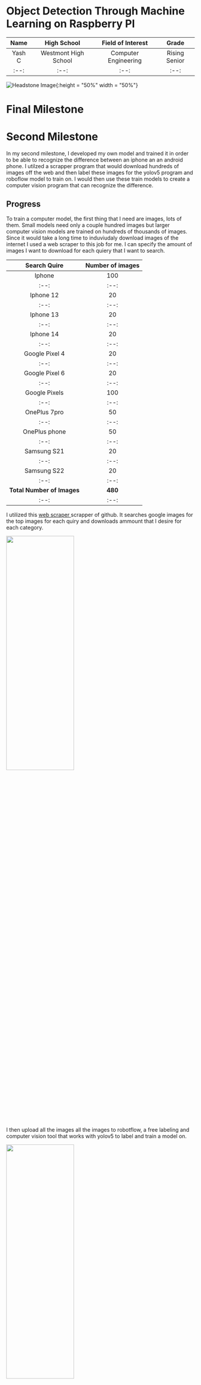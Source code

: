 # Object Detection Through Machine Learning on Raspberry PI

| **Name** | **High School** | **Field of Interest** | **Grade** |
|:--:|:--:|:--:|:--:|
| Yash C | Westmont High School | Computer Engineering | Rising Senior |
|:--:|:--:|:--:|:--:|

![Headstone Image](Yash-Headshot.png){:height = "50%" width = "50%"}

# Final Milestone


# Second Milestone

In my second milestone, I developed my own model and trained it in order to be able to recognize the difference between an iphone an an android phone. I utilzed a scrapper program that would download hundreds of images off the web and then label these images for the yolov5 program and roboflow model to train on. I would then use these train models to create a computer vision program that can recognize the difference.

## Progress
To train a computer model, the first thing that I need are images, lots of them. Small models need only a couple hundred images but larger computer vision models are trained on hundreds of thousands of images. Since it would take a long time to induviudaly download images of the internet I used a web scraper to this job for me. I can specify the amount of images I want to download for each quiery that I want to search.

| **Search Quire** | **Number of images** |
|:--:|:--:|
| Iphone | 100 |
|:--:|:--:|
| Iphone 12 | 20 |
|:--:|:--:|
| Iphone 13 | 20 |
|:--:|:--:|
| Iphone 14 | 20 |
|:--:|:--:|
| Google Pixel 4 | 20 |
|:--:|:--:|
| Google Pixel 6 | 20 |
|:--:|:--:|
| Google Pixels | 100 |
|:--:|:--:|
| OnePlus 7pro | 50 |
|:--:|:--:|
| OnePlus phone | 50 |
|:--:|:--:|
| Samsung S21 | 20 |
|:--:|:--:|
| Samsung S22 | 20 |
|:--:|:--:|
| **Total Number of Images** | **480** |
|:--:|:--:|

I utilized this <a href=" ttps://github.com/ultralytics/yolov5"> web scraper </a> scrapper of github. It searches google images for the top images for each quiry and downloads ammount that I desire for each category.

<img src="webScrapperResults.png"  width="60%" height="40%">

I then upload all the images all the images to robotflow, a free labeling and computer vision tool that works with yolov5 to label and train a model on.

<img src="uploadedRoboFlow.png"  width="60%" height="40%">

<img src="labelingImages.png"  width="60%" height="40%">

Taking these images, I uploaded them into roboflow and started labeling them. I labeled the model of the phone (wheter it was an iphone, google pixel, oneplus, etc...), the logo of each phone (each company logo on the phone), and if here was any text on the phone (company brand like "Samsung","Google,"Oneplus") in hopes that if the model could recognize any one of these catigories it could recognize whether the phone was an apple or an android.

After labeling these all the images and throwing out any null images (images that could not be used for training) purposes. I trained the model through model through roboflows free training program. The initial results were quite positive as the model could recognize the correct phone 78% of the time with mAP of 84%. Veiwing the live web cam feed the model works in real time and can correctly detect different types of phones

<img src="recognizePhone.png"  width="60%" height="40%">

While the intial results were fantastic, I wanted to see if I could improve the model even further. Reaserhcing on ways to imporve, one way to make the model more accurate is to feed the train the model on more images. However, we have already searched for the top image results online and it would be quite difficult to find new quailty images to feed the model. Instead, I augmented the images; augmenting the images creates copies of the images and changing them in some way shape or form (by rotating the images, croping the images, fliping the images). By doing this, the model created 600 "new" images that model can use to train on and get better

<img src="augmentation.png"  width="60%" height="40%">

Another thing that I did was utilize transfer learning. Essential whenver you train a model, it recognizes patterns to be able to recognize objects. But when a ne train model is compiled it does not used the previously trained model to automatically recognzie these patterns and build upon them. This is where transferlearning comes into play. Transfer learning allows for training models to look at previous builds in order to build on previous training models learning, to save time and build a much more accurate model.

<img src="transferLearning.png"  width="60%" height="40%">

Through augmentation and transfer learning, My model improved by nearly 10 percent.

<img src= "roboflowT1.png"  width="60%" height="40%">

<img src= "roboflowT2.png"  width="60%" height="40%">


While training the model on roboflow worked well, I also wanted to train the model my self to see if wheter my accuracy would change. In order for this to be possible I would need acces to a GPU to be able to handdale the advanced processing that is infovleved to train a computer vision model. Roboflow lets me donwload my labeld images so that I can feed it into a training program. I then utilized google colabs to train my model becasue it provides a free GPU for me to train my images on. I then ran some code that would access my labeled images through the roboflow API and than ran train.py program in YOLOv5. I set the model to be trained with 50 iterations (epochs) the model that was trained in used over 100 epochs. In roboflow, the expected model accuary when trained with 50 epoch is around 71-75%. My trained model came out toe be around 74.2% accurate which matches with the predectied results.

<img src="mAP1.png"  width="60%" height="40%">

<img src="mAP2.png"  width="60%" height="40%">

Roboflow predicted training model results based on their model training

<img src="myTrainingResults.png"  width="60%" height="40%">

Results from my trained model

## Chalenges

One of the biggest challenges was labeling images due to how time instesive it is. Additinolly making use that labels are correctly placed and that bounding boxes accuratly fit the phone proves quite tedious. Another challenge that I faced was finding enough images that met my requirements. I needed images of phones back side, since I did not want the model to be able to recognize phones from the front. Finding enough images to be able to train the model proved difficult becasue models need a large amount of images in order to be trained. To solve this problem I utilzies augmentation to provide similar images to the ones that I found this time to meet the required picutre threshold to run the training model.

Another thing that was difficult was training the model myself. Orginially, I watned to train the model using a raspberry PI. This would not work for a variety of reasons, for one the raspberry PI does not have a GPU which is required to train a model using YOLOv5, and two the raspberry PI does not have enough proccesing power to be able to train it using CPU power. As a result, I used google colabs and accessed a free GPU to train the models.

## Next Steps

The next step is to make the computer vision a real time tracking model on a raspberry PI. Given the PI's limited processesing power, I think it would be quite impressive to make the PI accuratly track objects with out any lag.

# First Milestone

<iframe width="560" height="315" src="https://www.youtube.com/embed/Z9y6cRenPV8" title="YouTube video player" frameborder="0" allow="accelerometer; autoplay; clipboard-write; encrypted-media; gyroscope; picture-in-picture; web-share" allowfullscreen></iframe>

My project, Raspberry Pi Object Dection through machine learning, utilizes tensorflow and YOLOv5 API in order to detect objects. My first milestone was installing OpenCV, TensorFlow, and other nessesary libraries onto the raspberry PI. To access the webcamera(), I use openCV in order to take pictures/videos and store them on the raspberry Pi. I then utilize tensorflow and the YOLOv5 model in order to recognize objects. I then wrote my own code in the detect.py program order for the raspberry PI to take a picture and then automatically analize it utilizing the model and display the result.

## Nessesary equipment:
* Computer
* Raspberry Pi 4 (64 bit)
* Web Cam (Arducam is what I used)
* 4k Video Capture Card

## Progress
In order for the project to work, it is nessesary to install the packages to run yolov5. PIP comes pre installed onto the raspberry pi 4. PIP allows for the raspberry Pi to download the nessesary packages on to the raspberry pi through the terminal.When installing packges its important to create a virtual envoirment in order to store your libraries. This prevents you from having any dependency issues when utilizing your installed libraries. To create a virtual envoirment I ran the command below in my "projects" folder

```bash
-m virtualenv env # this creates a virtual enviorment called env
```
To access my enviorment I ran the following code.

```bash
source env/bin/activate 
```

I installed openCV and Tensorflow utilzing the following commands.

```bash
pip install openCV-python
sudo apt install libatlas-base-dev
pip3 install tensorflow
```

OpenCV is a library that allows us to edit, access, and manipulate images and videos through python
Tensorflow is a libary made by google that allows for induviduals to create and run machine learning models on their computer

Once all the libaries are installed I cloned the <a href=" ttps://github.com/ultralytics/yolov5"> YoloV5 </a> in order to get the machine learning model and be able to run the computer vision code.

Running the program: detect.py and feeding it an image

<img src="TerminaDetectCMD.png"  width="100%" height="100%">
<img src="ZidaneFound.png"  width="40%" height="30%">

The result of this was the raspberry PI being able to recognize the two people in the image, Zidane and Ancelotti, and thier ties. Yolov5 can recognize 80 different objects using its pretrained model. Yolov5 is one of  many tensorflow computer vision models avaiable to use. Yolov5 works great on a raspberry pi becasue it is one of the fastest computer vision models availabe and it does not use alot of proccessing power on the raspberry pi.

I Modified the yolov5 detect.py code so that when it runs it would automatically take a picture using the aurdocam and run the image on the computer vision model to detect objects. The code for this is in the first milestone code section.

<img src="detectWithCamera.png"  width="60%" height="40%">

## Challenges

While downloading openCV is realtivly easy, downloading tensorflow proves quite difficult. Depending on what you are doing you need to download the right version of tensorflow. The version that I downloaded is tensorflow 2.1. Some Machine Models require tensorflow lite to be installed on to the raspberry pi so making sure to download the right version of tensorflow is a must. Additionally, tensorflow needs additional packages to in order to run. There are alot off different things that make downloading tensorflow on the rapsberry pi quite difficult.

Another challenge I faced was directory issues. Orginally when I used the detect.py program, I would have to store the image in the same folder as the detect.py program. This is why I edited the program to automatically take a picture for me so that way I do not have to keep moving image paths around.

## Next Steps

The next steps for me are to be able to train my own computer vison model to be able to detect things that I want. I want to see if I can detect the difference between an Iphone an an Android phone. I will collect and label a data set of phones and then see if it can recognize the difference between the two phones by training the model myself.

# Schematics 
![Headstone Image](raspPi4CamDiag.png)

# Code
All code for this project is written in python

## Milestone One Code
This code allows for the user to take a picture and directly get an output on wheter any objects were detected and what objects were detected.
detect.py (modified to take a picture using webcam and automatically analyze image):
```python
import argparse
import os
import platform
import sys
from pathlib import Path

import torch

FILE = Path(__file__).resolve()
ROOT = FILE.parents[0]  # YOLOv5 root directory
if str(ROOT) not in sys.path:
    sys.path.append(str(ROOT))  # add ROOT to PATH
ROOT = Path(os.path.relpath(ROOT, Path.cwd()))  # relative

from models.common import DetectMultiBackend
from utils.dataloaders import IMG_FORMATS, VID_FORMATS, LoadImages, LoadScreenshots, LoadStreams
from utils.general import (LOGGER, Profile, check_file, check_img_size, check_imshow, check_requirements, colorstr, cv2,
                           increment_path, non_max_suppression, print_args, scale_boxes, strip_optimizer, xyxy2xywh)
from utils.plots import Annotator, colors, save_one_box
from utils.torch_utils import select_device, smart_inference_mode


@smart_inference_mode()
def takePicture():
    p = "images/image.jpg" #saves image path to images folder
    cap = cv2.VideoCapture(0) #captures image frame from webcam

    ret, frame = cap.read()

    if ret:
        cv2.imwrite(p,frame) # saves image to path

    cap.release()
    return p #returns path
def run(
        weights=ROOT / 'yolov5s.pt',  # model path or triton URL
        source=ROOT / takePicture(),  # file/dir/URL/glob/screen/0(webcam)
        data=ROOT / 'data/coco128.yaml',  # dataset.yaml path
        imgsz=(640, 640),  # inference size (height, width)
        conf_thres=0.25,  # confidence threshold
        iou_thres=0.45,  # NMS IOU threshold
        max_det=1000,  # maximum detections per image
        device='',  # cuda device, i.e. 0 or 0,1,2,3 or cpu
        view_img=False,  # show results
        save_txt=False,  # save results to *.txt
        save_conf=False,  # save confidences in --save-txt labels
        save_crop=False,  # save cropped prediction boxes
        nosave=False,  # do not save images/videos
        classes=None,  # filter by class: --class 0, or --class 0 2 3
        agnostic_nms=False,  # class-agnostic NMS
        augment=False,  # augmented inference
        visualize=False,  # visualize features
        update=False,  # update all models
        project=ROOT / 'runs/detect',  # save results to project/name
        name='exp',  # save results to project/name
        exist_ok=False,  # existing project/name ok, do not increment
        line_thickness=3,  # bounding box thickness (pixels)
        hide_labels=False,  # hide labels
        hide_conf=False,  # hide confidences
        half=False,  # use FP16 half-precision inference
        dnn=False,  # use OpenCV DNN for ONNX inference
        vid_stride=1,  # video frame-rate stride
):
    source = str(source)
    save_img = not nosave and not source.endswith('.txt')  # save inference images
    is_file = Path(source).suffix[1:] in (IMG_FORMATS + VID_FORMATS)
    is_url = source.lower().startswith(('rtsp://', 'rtmp://', 'http://', 'https://'))
    webcam = source.isnumeric() or source.endswith('.streams') or (is_url and not is_file)
    screenshot = source.lower().startswith('screen')
    if is_url and is_file:
        source = check_file(source)  # download

    # Directories
    save_dir = increment_path(Path(project) / name, exist_ok=exist_ok)  # increment run
    (save_dir / 'labels' if save_txt else save_dir).mkdir(parents=True, exist_ok=True)  # make dir

    # Load model
    device = select_device(device)
    model = DetectMultiBackend(weights, device=device, dnn=dnn, data=data, fp16=half)
    stride, names, pt = model.stride, model.names, model.pt
    imgsz = check_img_size(imgsz, s=stride)  # check image size

    # Dataloader
    bs = 1  # batch_size
    if webcam:
        view_img = check_imshow(warn=True)
        dataset = LoadStreams(source, img_size=imgsz, stride=stride, auto=pt, vid_stride=vid_stride)
        bs = len(dataset)
    elif screenshot:
        dataset = LoadScreenshots(source, img_size=imgsz, stride=stride, auto=pt)
    else:
        dataset = LoadImages(source, img_size=imgsz, stride=stride, auto=pt, vid_stride=vid_stride)
    vid_path, vid_writer = [None] * bs, [None] * bs

    # Run inference
    model.warmup(imgsz=(1 if pt or model.triton else bs, 3, *imgsz))  # warmup
    seen, windows, dt = 0, [], (Profile(), Profile(), Profile())
    for path, im, im0s, vid_cap, s in dataset:
        with dt[0]:
            im = torch.from_numpy(im).to(model.device)
            im = im.half() if model.fp16 else im.float()  # uint8 to fp16/32
            im /= 255  # 0 - 255 to 0.0 - 1.0
            if len(im.shape) == 3:
                im = im[None]  # expand for batch dim

        # Inference
        with dt[1]:
            visualize = increment_path(save_dir / Path(path).stem, mkdir=True) if visualize else False
            pred = model(im, augment=augment, visualize=visualize)

        # NMS
        with dt[2]:
            pred = non_max_suppression(pred, conf_thres, iou_thres, classes, agnostic_nms, max_det=max_det)

        # Second-stage classifier (optional)
        # pred = utils.general.apply_classifier(pred, classifier_model, im, im0s)

        # Process predictions
        for i, det in enumerate(pred):  # per image
            seen += 1
            if webcam:  # batch_size >= 1
                p, im0, frame = path[i], im0s[i].copy(), dataset.count
                s += f'{i}: '
            else:
                p, im0, frame = path, im0s.copy(), getattr(dataset, 'frame', 0)

            p = Path(p)  # to Path
            save_path = str(save_dir / p.name)  # im.jpg
            txt_path = str(save_dir / 'labels' / p.stem) + ('' if dataset.mode == 'image' else f'_{frame}')  # im.txt
            s += '%gx%g ' % im.shape[2:]  # print string
            gn = torch.tensor(im0.shape)[[1, 0, 1, 0]]  # normalization gain whwh
            imc = im0.copy() if save_crop else im0  # for save_crop
            annotator = Annotator(im0, line_width=line_thickness, example=str(names))
            if len(det):
                # Rescale boxes from img_size to im0 size
                det[:, :4] = scale_boxes(im.shape[2:], det[:, :4], im0.shape).round()

                # Print results
                for c in det[:, 5].unique():
                    n = (det[:, 5] == c).sum()  # detections per class
                    s += f"{n} {names[int(c)]}{'s' * (n > 1)}, "  # add to string

                # Write results
                for *xyxy, conf, cls in reversed(det):
                    if save_txt:  # Write to file
                        xywh = (xyxy2xywh(torch.tensor(xyxy).view(1, 4)) / gn).view(-1).tolist()  # normalized xywh
                        line = (cls, *xywh, conf) if save_conf else (cls, *xywh)  # label format
                        with open(f'{txt_path}.txt', 'a') as f:
                            f.write(('%g ' * len(line)).rstrip() % line + '\n')

                    if save_img or save_crop or view_img:  # Add bbox to image
                        c = int(cls)  # integer class
                        label = None if hide_labels else (names[c] if hide_conf else f'{names[c]} {conf:.2f}')
                        annotator.box_label(xyxy, label, color=colors(c, True))
                    if save_crop:
                        save_one_box(xyxy, imc, file=save_dir / 'crops' / names[c] / f'{p.stem}.jpg', BGR=True)

            # Stream results
            im0 = annotator.result()
            if view_img:
                if platform.system() == 'Linux' and p not in windows:
                    windows.append(p)
                    cv2.namedWindow(str(p), cv2.WINDOW_NORMAL | cv2.WINDOW_KEEPRATIO)  # allow window resize (Linux)
                    cv2.resizeWindow(str(p), im0.shape[1], im0.shape[0])
                cv2.imshow(str(p), im0)
                cv2.waitKey(1)  # 1 millisecond

            # Save results (image with detections)
            if save_img:
                if dataset.mode == 'image':
                    cv2.imwrite(save_path, im0)
                else:  # 'video' or 'stream'
                    if vid_path[i] != save_path:  # new video
                        vid_path[i] = save_path
                        if isinstance(vid_writer[i], cv2.VideoWriter):
                            vid_writer[i].release()  # release previous video writer
                        if vid_cap:  # video
                            fps = vid_cap.get(cv2.CAP_PROP_FPS)
                            w = int(vid_cap.get(cv2.CAP_PROP_FRAME_WIDTH))
                            h = int(vid_cap.get(cv2.CAP_PROP_FRAME_HEIGHT))
                        else:  # stream
                            fps, w, h = 30, im0.shape[1], im0.shape[0]
                        save_path = str(Path(save_path).with_suffix('.mp4'))  # force *.mp4 suffix on results videos
                        vid_writer[i] = cv2.VideoWriter(save_path, cv2.VideoWriter_fourcc(*'mp4v'), fps, (w, h))
                    vid_writer[i].write(im0)

        # Print time (inference-only)
        LOGGER.info(f"{s}{'' if len(det) else '(no detections), '}{dt[1].dt * 1E3:.1f}ms")

    # Print results
    t = tuple(x.t / seen * 1E3 for x in dt)  # speeds per image
    LOGGER.info(f'Speed: %.1fms pre-process, %.1fms inference, %.1fms NMS per image at shape {(1, 3, *imgsz)}' % t)
    if save_txt or save_img:
        s = f"\n{len(list(save_dir.glob('labels/*.txt')))} labels saved to {save_dir / 'labels'}" if save_txt else ''
        LOGGER.info(f"Results saved to {colorstr('bold', save_dir)}{s}")
    if update:
        strip_optimizer(weights[0])  # update model (to fix SourceChangeWarning)


def parse_opt():
    parser = argparse.ArgumentParser()
    parser.add_argument('--weights', nargs='+', type=str, default=ROOT / 'yolov5s.pt', help='model path or triton URL')
    parser.add_argument('--source', type=str, default=ROOT / 'images/image.jpg', help='file/dir/URL/glob/screen/0(webcam)')
    parser.add_argument('--data', type=str, default=ROOT / 'data/coco128.yaml', help='(optional) dataset.yaml path')
    parser.add_argument('--imgsz', '--img', '--img-size', nargs='+', type=int, default=[640], help='inference size h,w')
    parser.add_argument('--conf-thres', type=float, default=0.25, help='confidence threshold')
    parser.add_argument('--iou-thres', type=float, default=0.45, help='NMS IoU threshold')
    parser.add_argument('--max-det', type=int, default=1000, help='maximum detections per image')
    parser.add_argument('--device', default='', help='cuda device, i.e. 0 or 0,1,2,3 or cpu')
    parser.add_argument('--view-img', action='store_true', help='show results')
    parser.add_argument('--save-txt', action='store_true', help='save results to *.txt')
    parser.add_argument('--save-conf', action='store_true', help='save confidences in --save-txt labels')
    parser.add_argument('--save-crop', action='store_true', help='save cropped prediction boxes')
    parser.add_argument('--nosave', action='store_true', help='do not save images/videos')
    parser.add_argument('--classes', nargs='+', type=int, help='filter by class: --classes 0, or --classes 0 2 3')
    parser.add_argument('--agnostic-nms', action='store_true', help='class-agnostic NMS')
    parser.add_argument('--augment', action='store_true', help='augmented inference')
    parser.add_argument('--visualize', action='store_true', help='visualize features')
    parser.add_argument('--update', action='store_true', help='update all models')
    parser.add_argument('--project', default=ROOT / 'runs/detect', help='save results to project/name')
    parser.add_argument('--name', default='exp', help='save results to project/name')
    parser.add_argument('--exist-ok', action='store_true', help='existing project/name ok, do not increment')
    parser.add_argument('--line-thickness', default=3, type=int, help='bounding box thickness (pixels)')
    parser.add_argument('--hide-labels', default=False, action='store_true', help='hide labels')
    parser.add_argument('--hide-conf', default=False, action='store_true', help='hide confidences')
    parser.add_argument('--half', action='store_true', help='use FP16 half-precision inference')
    parser.add_argument('--dnn', action='store_true', help='use OpenCV DNN for ONNX inference')
    parser.add_argument('--vid-stride', type=int, default=1, help='video frame-rate stride')
    opt = parser.parse_args()
    opt.imgsz *= 2 if len(opt.imgsz) == 1 else 1  # expand
    print_args(vars(opt))
    return opt


def main(opt):
    check_requirements(ROOT / 'requirements.txt', exclude=('tensorboard', 'thop'))
    run(**vars(opt))


if __name__ == '__main__':
    opt = parse_opt()
    main(opt)
```
Picture testing code on Raspberry Pi 4
``` python
import cv2

cap = cv2.VideoCapture(0) # captures frame from ArduCam

ret, frame = cap.read() 

if ret:
cv2.imwrite("image.jpg",frame) # saves frame and names it "image.jpg"


cap.release()
```
Video testing code on Raspberry Pi 4

``` python
import cv2
 
vid = cv2.VideoCapture(0) # define a video capture object
 
while(True):

    ret, frame = vid.read() # Capture the video frame by frame
 
    
    cv2.imshow('frame', frame) # Display the resulting frame
     
    if cv2.waitKey(1) & 0xFF == ord('q'):  # the 'q' button is set as the quitting button 
        break
 
vid.release() # After the loop release the cap object
cv2.destroyAllWindows() # Destroy all the windows
```

# Bill of Materials
Here is the bill of materials for my project, excluding a peripherals and a computer these are the nessary parts in order to recreate this project.

| **Part** | **Note** | **Price** | **Link** |
|:--:|:--:|:--:|:--:|
| Raspberry Pi 4(64 bit)| Is a credit card sized computer that does a majority of the processing for the Computer Vision software | $82.00 | <a href="https://www.amazon.com/Arduino-A000066-ARDUINO-UNO-R3/dp/B008GRTSV6/](https://www.amazon.com/Raspberry-Model-2019-Quad-Bluetooth/dp/B07TC2BK1X/ref=asc_df_B07TD42S27/?tag=&linkCode=df0&hvadid=380013417597&hvpos=&hvnetw=g&hvrand=7380946922219675202&hvpone=&hvptwo=&hvqmt=&hvdev=c&hvdvcmdl=&hvlocint=&hvlocphy=9032183&hvtargid=pla-774661502856&ref=&adgrpid=77922879259&th=1"> Link </a> |
|:--:|:--:|:--:|:--:|
| Arducam for Raspberry Pi Camera Module 3 | Is a small modular camera that plugs directly into the Raspberry Pi's CSI port | $31.00 | <a href="https://www.amazon.com/Arduino-A000066-ARDUINO-UNO-R3/dp/B008GRTSV6/](https://www.amazon.com/dp/B0C5D97DRJ/ref=sspa_dk_detail_4?psc=1&pd_rd_i=B0C5D97DRJ&pd_rd_w=wkv1F&content-id=amzn1.sym.f734d1a2-0bf9-4a26-ad34-2e1b969a5a75&pf_rd_p=f734d1a2-0bf9-4a26-ad34-2e1b969a5a75&pf_rd_r=QFNHR0E4M43AT1QZ6JVS&pd_rd_wg=VsP9B&pd_rd_r=9ab21125-f61c-4264-b4c7-9605bedb7164&s=electronics&sp_csd=d2lkZ2V0TmFtZT1zcF9kZXRhaWw"> Link </a> |
|:--:|:--:|:--:|:--:|
| 4K HDMI Video Capture Card | Used as an input HDMI so that the Raspberry PI can be displayed on computer by projecting it as a webcam via usb | $16.98 | <a href="https://www.amazon.com/Arduino-A000066-ARDUINO-UNO-R3/dp/B008GRTSV6/](https://www.amazon.com/Capture-Streaming-Broadcasting-Conference-Teaching/dp/B09FLN63B3/ref=asc_df_B09FLN63B3/?tag=hyprod-20&linkCode=df0&hvadid=545942253969&hvpos=&hvnetw=g&hvrand=10440125318267030833&hvpone=&hvptwo=&hvqmt=&hvdev=c&hvdvcmdl=&hvlocint=&hvlocphy=9032183&hvtargid=pla-1430729093730&psc=1)](https://www.amazon.com/Capture-Streaming-Broadcasting-Conference-Teaching/dp/B09FLN63B3/ref=asc_df_B09FLN63B3/?tag=hyprod-20&linkCode=df0&hvadid=545942253969&hvpos=&hvnetw=g&hvrand=10440125318267030833&hvpone=&hvptwo=&hvqmt=&hvdev=c&hvdvcmdl=&hvlocint=&hvlocphy=9032183&hvtargid=pla-1430729093730&psc=1"> Link </a> |
|:--:|:--:|:--:|:--:|

# Starter Project
<img src="starter.png"  width="40%" height="30%">

This basic project allows for anyone to turn off any TV by simply turning the device on and pointing it at the TV. It then emmits a IR light that will turn of any TV. The project was great for learning how to solder and understanding basic electronics. The project consists of a batery, resistors, transistors, capasitors, and IR leds. One major struggel that I had during the project was accidentally saudering a transistor backwards. I had to desoder the transistor which took ages to do. None the less the project turned out great, and I was able to turn off my TV!
<iframe width="560" height="315" src="https://www.youtube.com/embed/kJ5Td9zzF3o" title="YouTube video player" frameborder="0" allow="accelerometer; autoplay; clipboard-write; encrypted-media; gyroscope; picture-in-picture; web-share" allowfullscreen></iframe>

## Starter Project Code

```c++
// Code 000 -- Sony, Baur, Neckermann, Otto Versand, Palladium, Quelle, SEI, Sinudyne, Sonolor, Universu
const struct powercode sonyCode PROGMEM = {
  freq_to_timerval(38400), // 38.4 KHz  
  {
  {240, 60},{120, 60},{60 , 60},{120, 60},{60 , 60},
   {120, 60},{60 , 60},{60 , 60},{120, 60},{60 , 60},
   {60 , 60},{60 , 60},{60 , 2700},{240, 60},{120, 60},
   {60 , 60},{120, 60},{60 , 60},{120, 60},{60 , 60},
   {60 , 60},{120, 60},{60 , 60},{60 , 60},{60 , 60},
   {60 , 0}// end of code
  }
};

const uint16_t code_na000Times[] PROGMEM = 
{
   60, 60,
   60, 2700,
   120, 60,
   240, 60,
};

// The structure of compressed code entries
struct IrCode 
{
  uint8_t timer_val;
  uint8_t numpairs;
  uint8_t bitcompression;
  uint16_t const *times;
  uint8_t codes[];
};
const struct IrCode code_na000Code PROGMEM = 
{
        freq_to_timerval(38400),
        26,             // # of pairs
        2,              // # of bits per index
        code_na000Times,
        {
                0xE2,
                0x20,
                0x80,
                0x78,
                0x88,
                0x20,
                0x10,
        }
};
```
